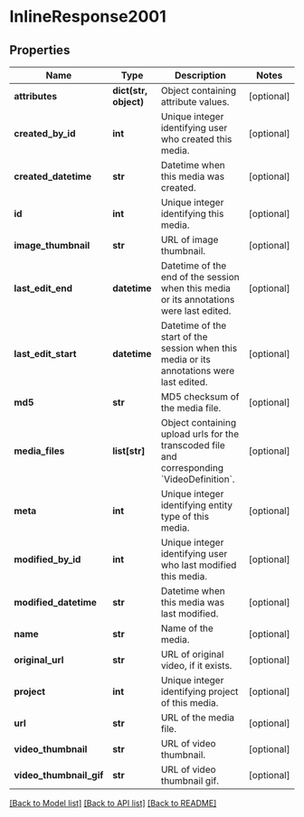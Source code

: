 # InlineResponse2001

## Properties
Name | Type | Description | Notes
------------ | ------------- | ------------- | -------------
**attributes** | **dict(str, object)** | Object containing attribute values. | [optional] 
**created_by_id** | **int** | Unique integer identifying user who created this media. | [optional] 
**created_datetime** | **str** | Datetime when this media was created. | [optional] 
**id** | **int** | Unique integer identifying this media. | [optional] 
**image_thumbnail** | **str** | URL of image thumbnail. | [optional] 
**last_edit_end** | **datetime** | Datetime of the end of the session when this media or its annotations were last edited. | [optional] 
**last_edit_start** | **datetime** | Datetime of the start of the session when this media or its annotations were last edited. | [optional] 
**md5** | **str** | MD5 checksum of the media file. | [optional] 
**media_files** | **list[str]** | Object containing upload urls for the transcoded file and corresponding &#x60;VideoDefinition&#x60;. | [optional] 
**meta** | **int** | Unique integer identifying entity type of this media. | [optional] 
**modified_by_id** | **int** | Unique integer identifying user who last modified this media. | [optional] 
**modified_datetime** | **str** | Datetime when this media was last modified. | [optional] 
**name** | **str** | Name of the media. | [optional] 
**original_url** | **str** | URL of original video, if it exists. | [optional] 
**project** | **int** | Unique integer identifying project of this media. | [optional] 
**url** | **str** | URL of the media file. | [optional] 
**video_thumbnail** | **str** | URL of video thumbnail. | [optional] 
**video_thumbnail_gif** | **str** | URL of video thumbnail gif. | [optional] 

[[Back to Model list]](../README.md#documentation-for-models) [[Back to API list]](../README.md#documentation-for-api-endpoints) [[Back to README]](../README.md)


